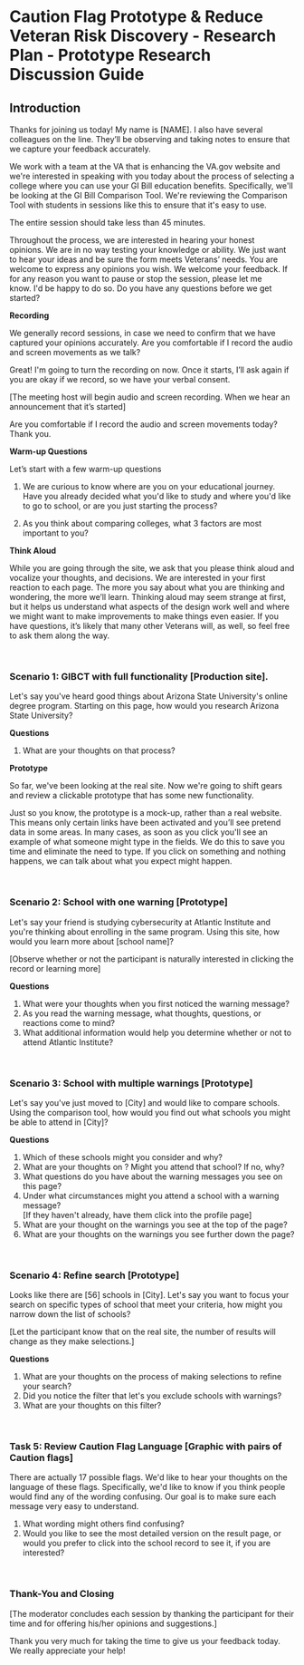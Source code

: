 # Caution Flag Prototype & Reduce Veteran Risk Discovery - Research Plan - Prototype Research Discussion Guide  

## Introduction 

Thanks for joining us today! My name is [NAME]. I also have several colleagues on the line.  They’ll be observing and taking notes to ensure that we capture your feedback accurately. 

We work with a team at the VA that is enhancing the VA.gov website and we're interested in speaking with you today about the process of selecting a college where you can use your GI Bill education benefits. Specifically, we'll be looking at the GI Bill Comparison Tool. We're reviewing the Comparison Tool with students in sessions like this to ensure that it's easy to use.

The entire session should take less than 45 minutes.

Throughout the process, we are interested in hearing your honest opinions. We are in no way testing your knowledge or ability. We just want to hear your ideas and be sure the form meets Veterans’ needs. You are welcome to express any opinions you wish. We welcome your feedback. If for any reason you want to pause or stop the session, please let me know. I'd be happy to do so. Do you have any questions before we get started?

**Recording**

We generally record sessions, in case we need to confirm that we have captured your opinions accurately. Are you comfortable if I record the audio and screen movements as we talk? 

Great! I'm going to turn the recording on now.  Once it starts, I’ll ask again if you are okay if we record, so we have your verbal consent.

[The meeting host will begin audio and screen recording. When we hear an announcement that it’s started] 

Are you comfortable if I record the audio and screen movements today? Thank you. 

**Warm-up Questions**

Let’s start with a few warm-up questions 

1.	We are curious to know where are you on your educational journey. Have you already decided what you'd like to study and where you'd like to go to school, or are you just starting the process?

2.	As you think about comparing colleges, what 3 factors are most important to you?


**Think Aloud**

While you are going through the site, we ask that you please think aloud and vocalize your thoughts, and decisions. We are interested in your first reaction to each page.  The more you say about what you are thinking and wondering, the more we’ll learn.  Thinking aloud may seem strange at first, but it helps us understand what aspects of the design work well and where we might want to make improvements to make things even easier. If you have questions, it’s likely that many other Veterans will, as well, so feel free to ask them along the way.

&nbsp; 
&nbsp; 


### Scenario 1: GIBCT with full functionality   [Production site]. 

Let's say you've heard good things about Arizona State University's online degree program.  Starting on this page, how would you research Arizona State University?  

**Questions**  
1. What are your thoughts on that process?  

**Prototype**  

So far, we've been looking at the real site.  Now we're going to shift gears and review a clickable prototype that has some new functionality.  

Just so you know, the prototype is a mock-up, rather than a real website.  This means only certain links have been activated and you’ll see pretend data in some areas. In many cases, as soon as you click you'll see an example of what someone might type in the fields.  We do this to save you time and eliminate the need to type.  If you click on something and nothing happens, we can talk about what you expect might happen.

&nbsp; 
&nbsp; 

### Scenario 2: School with one warning   [Prototype]  
  
Let's say your friend is studying cybersecurity at Atlantic Institute and you're thinking about enrolling in the same program.  Using this site, how would you learn more about [school name]?  

[Observe whether or not the participant is naturally interested in clicking the record or learning more]  

**Questions**  
1. What were your thoughts when you first noticed the warning message?  
2. As you read the warning message, what thoughts, questions, or reactions come to mind?  
3. What additional information would help you determine whether or not to attend Atlantic Institute?  

&nbsp; 
&nbsp; 

### Scenario 3: School with multiple warnings   [Prototype]  
  
Let's say you've just moved to [City] and would like to compare schools.  Using the comparison tool, how would you find out what schools you might be able to attend in [City]?  

**Questions**  
1. Which of these schools might you consider and why?  
2. What are your thoughts on <Name of school with multiple caution flags>? Might you attend that school? If no, why?  
3. What questions do you have about the warning messages you see on this page?  
4. Under what circumstances might you attend a school with a warning message?  
[If they haven't already, have them click into the profile page]  
5. What are your thought on the warnings you see at the top of the page?  
6. What are your thoughts on the warnings you see further down the page?  

&nbsp; 
&nbsp; 

### Scenario 4: Refine search   [Prototype]  

Looks like there are [56] schools in [City]. Let's say you want to focus your search on specific types of school that meet your criteria, how might you narrow down the list of schools?  

[Let the participant know that on the real site, the number of results will change as they make selections.]  

**Questions**  
1. What are your thoughts on the process of making selections to refine your search?  
2. Did you notice the filter that let's you exclude schools with warnings?  
3. What are your thoughts on this filter?  

&nbsp; 
&nbsp; 


### Task 5: Review Caution Flag Language   [Graphic with pairs of Caution flags]  
There are actually 17 possible flags. We'd like to hear your thoughts on the language of these flags.  Specifically, we'd like to know if you think people would find any of the wording confusing.  Our goal is to make sure each message very easy to understand.  

1. What wording might others find confusing?  
2. Would you like to see the most detailed version on the result page, or would you prefer to click into the school record to see it, if you are interested?  

&nbsp; 
&nbsp; 

### Thank-You and Closing  

[The moderator concludes each session by thanking the participant for their time and for offering his/her opinions and suggestions.]  

Thank you very much for taking the time to give us your feedback today. We really appreciate your help!  
